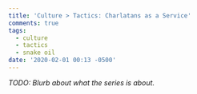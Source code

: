 ```yaml
---
title: 'Culture > Tactics: Charlatans as a Service'
comments: true
tags:
  - culture
  - tactics
  - snake oil
date: '2020-02-01 00:13 -0500'
---
```

_TODO: Blurb about what the series is about._
